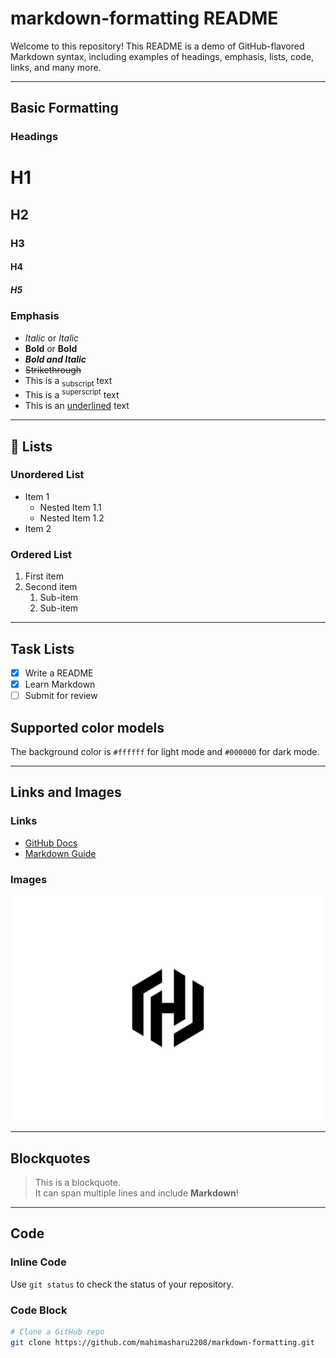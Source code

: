 # markdown-formatting README

Welcome to this repository! 
This README is a demo of GitHub-flavored Markdown syntax, including examples of headings, emphasis, lists, code, links, and many more.

---

## Basic Formatting

### Headings
# H1  
## H2  
### H3  
#### H4  
##### H5

### Emphasis
- *Italic* or _Italic_
- **Bold** or __Bold__
- ***Bold and Italic***
- ~~Strikethrough~~
- This is a <sub>subscript</sub> text
- This is a <sup>superscript</sup> text
- This is an <ins>underlined</ins> text

---

## 🧾 Lists

### Unordered List

- Item 1
  - Nested Item 1.1
  - Nested Item 1.2
- Item 2

### Ordered List

1. First item
2. Second item
   1. Sub-item
   2. Sub-item

---

## Task Lists

- [x] Write a README
- [x] Learn Markdown
- [ ] Submit for review

## Supported color models
The background color is `#ffffff` for light mode and `#000000` for dark mode.

---

## Links and Images

### Links

- [GitHub Docs](https://docs.github.com)
- [Markdown Guide](https://www.markdownguide.org)

### Images

![Hashicorp Logo](https://github.com/mahimasharu2208/markdown-formatting/blob/main/HashiCorp_Mark.png)


---

## Blockquotes

> This is a blockquote.  
> It can span multiple lines and include **Markdown**!

---

## Code

### Inline Code

Use `git status` to check the status of your repository.

### Code Block

```bash
# Clone a GitHub repo
git clone https://github.com/mahimasharu2208/markdown-formatting.git
